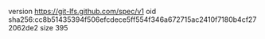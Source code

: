 version https://git-lfs.github.com/spec/v1
oid sha256:cc8b51435394f506efcdece5ff554f346a672715ac2410f7180b4cf272062de2
size 395
